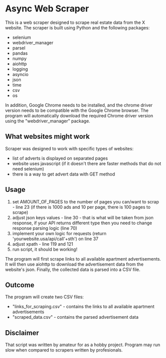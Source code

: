 # Async Web Scraper

This is a web scraper designed to scrape real estate data from the X website. The scraper is built using Python and the following packages:

   - selenium
   - webdriver_manager
   - parsel
   - pandas
   - numpy
   - aiohttp
   - logging
   - asyncio
   - json
   - time
   - csv
   - os
   
In addition, Google Chrome needs to be installed, and the chrome driver version needs to be compatible with the Google Chrome browser. The program will automatically download the required Chrome driver version using the "webdriver_manager" package.

## What websites might work

Scraper was designed to work with specific types of websites:
- list of adverts is displayed on separated pages
- website uses javascript (if it doesn't there are faster methods that do not need selenium)
- there is a way to get advert data with GET method

## Usage

1) set AMOUNT_OF_PAGES to the number of pages you can/want to scrap - line 23 (if there is 1000 ads and 10 per page, there is 100 pages to scrape)
2) adjust json keys values - line 30 - that is what will be taken from json response, if your API returns different type then you need to change response parsing logic (line 70)
3) implement your own logic for requests (return 'yourwebsite.usa/api/call'+sth') on line 37
4) adjust xpath - line 119 and 121 
5) run script, it should be working!

The program will first scrape links to all available apartment advertisements. It will then use aiohttp to download the advertisement data from the website's json. Finally, the collected data is parsed into a CSV file.

## Outcome

The program will create two CSV files:

   - "links_for_scraping.csv" - contains the links to all available apartment advertisements 
   - "scraped_data.csv" - contains the parsed advertisement data

## Disclaimer
That script was written by amateur for as a hobby project. Program may run slow when compared to scrapers written by profesionals.
